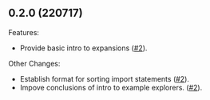 ## 0.2.0 (220717)

Features:

- Provide basic intro to expansions
  ([#2](https://github.com/alpinemath/docs/pull/2)).

Other Changes:

- Establish format for sorting import statements
  ([#2](https://github.com/alpinemath/docs/pull/2)).
- Impove conclusions of intro to example explorers.
  ([#2](https://github.com/alpinemath/docs/pull/2)).
